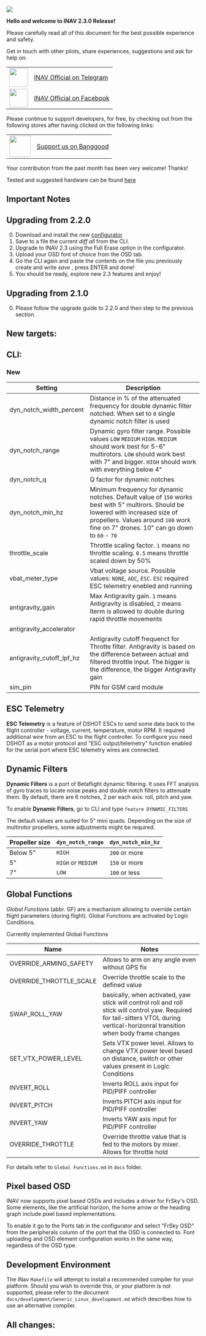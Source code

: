 
![](http://static.rcgroups.net/forums/attachments/6/1/0/3/7/6/a9088858-102-inav.png)

**Hello and welcome to INAV 2.3.0 Release!**

Please carefully read all of this document for the best possible experience and safety.

Get in touch with other pilots, share experiences, suggestions and ask for help on:

<table>
  <tbody>
    <tr>
      <td><img src="https://upload.wikimedia.org/wikipedia/commons/thumb/8/82/Telegram_logo.svg/1024px-Telegram_logo.svg.png" width="48"></td>
      <td><a href="https://t.me/INAVFlight">INAV Official on Telegram</a></td>
    </tr>
    <tr>
      <td><img src="https://upload.wikimedia.org/wikipedia/commons/c/cd/Facebook_logo_%28square%29.png" width="48"></td>
      <td><a href="https://www.facebook.com/groups/INAVOfficial">INAV Official on Facebook</a></td>
    </tr>
  </tbody>
</table>

Please continue to support developers, for free, by checking out from the following stores after having clicked on the following links:

<table>
  <tbody>
    <tr>
      <td><img src="https://lh3.googleusercontent.com/TiHXyUiZ2COk7OmceBgo1qeRN2APAjWL5qUydGc-U3LqkJb3n13EhYEJ8Dpz_IACNHU" width="55"></td>
      <td><a href="https://inavflight.com/shop/u/bg">Support us on Banggood</a></td>
    </tr>
  </tbody>
</table>

Your contribution from the past month has been very welcome! Thanks!

Tested and suggested hardware can be found [here](https://github.com/iNavFlight/inav/wiki/Welcome-to-INAV,-useful-links-and-products) 

## Important Notes

## Upgrading from 2.2.0

0. Download and install the new [configurator](https://github.com/iNavFlight/inav-configurator/releases)
1. Save to a file the current _diff all_ from the CLI.
2. Upgrade to INAV 2.3 using the Full Erase option in the configurator.
3. Upload your OSD font of choice from the OSD tab.
4. Go the CLI again and paste the contents on the file you previously create and write _save_ , press ENTER and done!
5. You should be ready, explore new 2.3 features and enjoy!

## Upgrading from 2.1.0

0. Please follow the upgrade guide to 2.2.0 and then step to the previous section.
 
## New targets:

## CLI:

### New

| Setting | Description |
| ----    | ------ |
| dyn_notch_width_percent | Distance in % of the attenuated frequency for double dynamic filter notched. When set to `0` single dynamic notch filter is used |
| dyn_notch_range   |  Dynamic gyro filter range. Possible values `LOW` `MEDIUM` `HIGH`. `MEDIUM` should work best for 5-6" multirotors. `LOW` should work best with 7" and bigger. `HIGH` should work with everything below 4" |
| dyn_notch_q       | Q factor for dynamic notches |
| dyn_notch_min_hz  | Minimum frequency for dynamic notches. Default value of `150` works best with 5" multirors. Should be lowered with increased size of propellers. Values around `100` work fine on 7" drones. 10" can go down to `60` - `70` | 
| throttle_scale | Throttle scaling factor. `1` means no throttle scaling. `0.5` means throttle scaled down by 50% |
| vbat_meter_type   | Vbat voltage source. Possible values: `NONE`, `ADC`, `ESC`. `ESC` required ESC telemetry enebled and running |
| antigravity_gain  | Max Antigravity gain. `1` means Antigravity is disabled, `2` means Iterm is allowed to double during rapid throttle movements |
| antigravity_accelerator | |
| antigravity_cutoff_lpf_hz | Antigravity cutoff frequenct for Throtte filter. Antigravity is based on the difference between actual and filtered throttle input. The bigger is the difference, the bigger Antigravity gain |
| sim_pin   | PIN for GSM card module |

## ESC Telemetry

**ESC Telemetry** is a feature of DSHOT ESCs to send some data back to the flight controller - voltage, current, temperature, motor RPM. It required additional wire from an ESC to the flight controller. To configure you need DSHOT as a motor protocol and "ESC output/telemetry" function enabled for the serial port where ESC telemetry wires are connected.

## Dynamic Filters

**Dynamic Filters** is a port of Betaflight dynamic filtering. It uses FFT analysis of gyro traces to locate noise peaks and double notch filters to attenuate them. By default, there are 6 notches, 2 per each axis: roll, pitch and yaw.

To enable **Dynamic Filters**, go to CLI and type 
`feature DYNAMIC_FILTERS`

The default values are suited for 5" mini quads. Depending on the size of multirotor propellers, some adjustments might be required.

| Propeller size	| `dyn_notch_range`   |`dyn_notch_min_hz` |
|----   |----   |----   |
| Below 5"  | `HIGH`    | `200` or more  |
| 5"  | `HIGH` or `MEDIUM`   | `150` or more  |
| 7"  | `LOW`    | `100` or less  |


## Global Functions

_Global Functions_ (abbr. GF) are a mechanism allowing to override certain flight parameters (during flight). Global Functions are activated by Logic Conditions. 

Currently implemented Global Functions

| Name                          | Notes                                 |
|----                           |----                                   |
| OVERRIDE_ARMING_SAFETY        | Allows to arm on any angle even without GPS fix              |
| OVERRIDE_THROTTLE_SCALE       | Override throttle scale to the defined value |
| SWAP_ROLL_YAW                 | basically, when activated, yaw stick will control roll and roll stick will control yaw. Required for tail-sitters VTOL during vertical-horizonral transition when body frame changes |
| SET_VTX_POWER_LEVEL           | Sets VTX power level. Allows to change VTX power level based on distance, switch or other values present in Logic Conditions |
| INVERT_ROLL                   | Inverts ROLL axis input for PID/PIFF controller |
| INVERT_PITCH                  | Inverts PITCH axis input for PID/PIFF controller  |
| INVERT_YAW                    | Inverts YAW axis input for PID/PIFF controller |
| OVERRIDE_THROTTLE             | Override throttle value that is fed to the motors by mixer. Allows for throttle hold |

For details refer to `Global Functions.md` in `docs` folder.

## Pixel based OSD
INAV now supports pixel based OSDs and includes a driver for FrSky's OSD. Some elements, like the artificial horizon, the home arrow or the heading graph include pixel based implementations.

To enable it go to the Ports tab in the configurator and select "FrSky OSD" from the peripherals column of the port that the OSD is connected to. Font uploading and OSD element configuration works in the same way, regardless of the OSD type.

## Development Environment

The iNav `Makefile` will attempt to install a recommended compiler for your platform. Should you wish to override this, or your platform is not supported, please refer to the document `docs/development/Generic_Linux_development.md` which describes how to use an alternative compiler.

## All changes:

